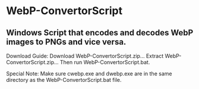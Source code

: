 # WebP-ConvertorScript
## Windows Script that encodes and decodes WebP images to PNGs and vice versa.

Download Guide: Download WebP-ConvertorScript.zip... Extract WebP-ConvertorScript.zip... Then run WebP-ConvertorScript.bat.

Special Note: Make sure cwebp.exe and dwebp.exe are in the same directory as the WebP-ConvertorScript.bat file.

